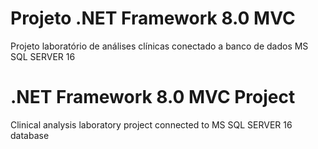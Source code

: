 
# Projeto .NET Framework 8.0 MVC

Projeto laboratório de análises clínicas 
conectado a banco de dados MS SQL SERVER 16

# .NET Framework 8.0 MVC Project

Clinical analysis laboratory project
connected to MS SQL SERVER 16 database
